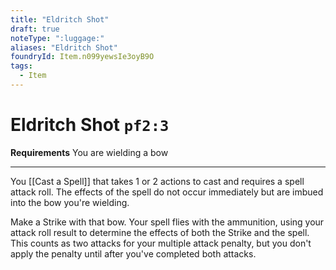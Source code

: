 ```yaml
---
title: "Eldritch Shot"
draft: true
noteType: ":luggage:"
aliases: "Eldritch Shot"
foundryId: Item.n099yewsIe3oyB9O
tags:
  - Item
---
```


# Eldritch Shot `pf2:3`

**Requirements** You are wielding a bow

* * *

You [[Cast a Spell]] that takes 1 or 2 actions to cast and requires a spell attack roll. The effects of the spell do not occur immediately but are imbued into the bow you're wielding.

Make a Strike with that bow. Your spell flies with the ammunition, using your attack roll result to determine the effects of both the Strike and the spell. This counts as two attacks for your multiple attack penalty, but you don't apply the penalty until after you've completed both attacks.
